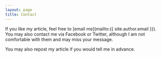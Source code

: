 ```yaml
---
layout: page
title: Contact
---
```


If you like my article, feel free to [email me](mailto:{{ site.author.email }}). You may also contact me via Facebook or Twitter, although I am not comfortable with them and may miss your message. 

You may also repost my article if you would tell me in advance.

